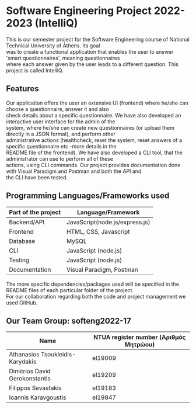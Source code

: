 # Software Engineering Project 2022-2023 (IntelliQ)
   
This is our semester project for the Software Engineering course of National Technical University of Athens. Its goal  
was to create a functional application that enables the user to answer 'smart questionnaires', meaning questionnaires  
where each answer given by the user leads to a different question. This project is called IntelliQ.    

##  Features   
Our application offers the user an extensive UI (frontend) where he/she can choose a questionnaire, answer it and also  
check details about a specific questionnaire. We have also developed an interactive user interface for the admin of the  
system, where he/she can create new questionnaires (or upload them directly in a JSON format), and perform other    
administrative actions (healthcheck, reset the system, reset answers of a specific questionnaire etc -more details in the  
README file of the frontend). We have also developed a CLI tool, that the administrator can use to perform all of these    
actions, using CLI commands. Our project provides documentation done with Visual Paradigm and Postman and both the API and     
the CLI have been tested.     

##  Programming Languages/Frameworks used   
| Part of the project  | Language/Framework |
| ------------- | ------------- |
| Backend/API  | JavaScript(node.js/express.js)  |
| Frontend  | HTML, CSS, Javascript  |   
| Database  | MySQL  |  
| CLI  | JavaScript (node.js)  |    
| Testing  | JavaScript (node.js)  |  
| Documentation  | Visual Paradigm, Postman  |

The more specific dependencies/packages used will be specified in the README files of each particular folder of the project.      
For our collaboration regarding both the code and project management we used GitHub.  

##  Our Team   Group: softeng2022-17  
| Name  | NTUA register number (Αριθμός Μητρώου) |
| ------------- | ------------- |
|  Athanasios Tsoukleidis-Karydakis | el19009  |
|  Dimitrios David Gerokonstantis  | el19209  |   
|  Filippos Sevastakis  |  el19183 |  
| Ioannis Karavgoustis  |  el19847 |    
  


